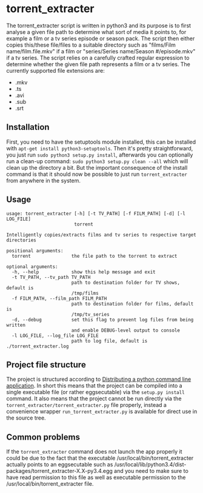 # torrent_extracter

The torrent_extracter script is written in python3 and its purpose is to first analyse a given file path to determine what sort of media it points to, for example a film or a tv series episode or
season pack. The script then either copies this/these file/files to a suitable directory such as "films/Film name/film.file.mkv" if a film or "series/Series name/Season #/episode.mkv" if a 
tv series. The script relies on a carefully crafted regular expression to determine whether the given file path represents a film or a tv series. The currently supported file extensions are:
- .mkv
- .ts
- .avi
- .sub
- .srt

## Installation

First, you need to have the setuptools module installed, this can be installed with `apt-get install python3-setuptools`. Then it's pretty straightforward, you just run 
`sudo python3 setup.py install`, afterwards you can optionally run a clean-up command: `sudo python3 setup.py clean --all` which will clean up the directory a bit. But the important consequence of
the install command is that it should now be possible to just run `torrent_extracter` from anywhere in the system.

## Usage

	usage: torrent_extracter [-h] [-t TV_PATH] [-f FILM_PATH] [-d] [-l LOG_FILE]
	                         torrent

	Intelligently copies/extracts films and tv series to respective target
	directories

	positional arguments:
	  torrent               the file path to the torrent to extract

	optional arguments:
	  -h, --help            show this help message and exit
	  -t TV_PATH, --tv_path TV_PATH
	                        path to destination folder for TV shows, default is
	                        /tmp/films
	  -f FILM_PATH, --film_path FILM_PATH
	                        path to destination folder for films, default is
	                        /tmp/tv_series
	  -d, --debug           set this flag to prevent log files from being written
	                        and enable DEBUG-level output to console
	  -l LOG_FILE, --log_file LOG_FILE
	                        path to log file, default is ./torrent_extracter.log




## Project file structure

The project is structured according to [Distributing a python command line application](http://gehrcke.de/2014/02/distributing-a-python-command-line-application/).
In short this means that the project can be compiled into a single executable file (or rather eggsecutable) via the `setup.py install` command. It also means that the project cannot be run 
directly via the `torrent_extracter/torrent_extracter.py` file properly, instead a convenience wrapper `run_torrent_extracter.py` is available for direct use in the source tree. 

## Common problems

If the `torrent_extracter` command does not launch the app properly it could be due to the fact that the executable /usr/local/bin/torrent_extracter actually points to an eggsecutable such as 
/usr/local/lib/python3.4/dist-packages/torrent_extracter-X.X-py3.4.egg and you need to make sure to have read permission to this file as well as executable permission to the 
/usr/local/bin/torrent_extracter file.
